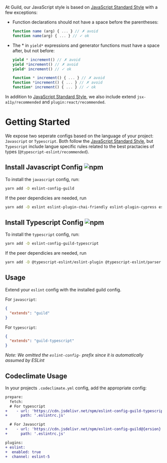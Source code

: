 At Guild, our JavaScript style is based on [JavaScript Standard Style](https://standardjs.com/rules.html) with a few exceptions:


- Function declarations should not have a space before the parentheses:
  ```javascript
  function name (arg) { ... } // ✗ avoid
  function name(arg) { ... } // ✓ ok
  ```
- The * in `yield*` expressions and generator functions must have a space after, but not before:
  ```javascript
  yield * increment() // ✗ avoid
  yield *increment() // ✗ avoid
  yield* increment() // ✓ ok

  function * increment() { ... } // ✗ avoid
  function *increment() { ... } // ✗ avoid
  function* increment() { ... } // ✓ ok
  ```

In addition to [JavaScript Standard Style](https://standardjs.com/rules.html), we also include extend `jsx-a11y/recommended` and `plugin:react/recommended`.

# Getting Started
We expose two seperate configs based on the language of your project: `Javascript` or `Typescript`. Both follow the [JavaScript Standard Style](https://standardjs.com/rules.html), but `Typescript` include langue specific rules related to the best practacies of types (`@typescript-eslint/recommended`).
## Install Javascript Config ![npm](https://img.shields.io/npm/v/eslint-config-guild.svg)

To install the `javascript` config, run:
```bash
yarn add -D eslint-config-guild 
```

If the peer dependicies are needed, run
```bash
yarn add -D eslint eslint-plugin-chai-friendly eslint-plugin-cypress eslint-plugin-import eslint-plugin-jsx-a11y eslint-plugin-node eslint-plugin-promise eslint-plugin-react eslint-plugin-standard eslint-standard-config eslint-config-prettier eslint-plugin-prettier
```


## Install Typescript Config ![npm](https://img.shields.io/npm/v/eslint-config-guild-typescript.svg)


To install the `typescript` config, run:
```bash
yarn add -D eslint-config-guild-typescript
```

If the peer dependicies are needed, run
```bash
yarn add -D @typescript-eslint/eslint-plugin @typescript-eslint/parser eslint eslint-plugin-chai-friendly eslint-plugin-cypress eslint-plugin-import eslint-plugin-jsx-a11y eslint-plugin-node eslint-plugin-prettier eslint-plugin-promise eslint-plugin-react eslint-plugin-standard eslint-standard-config typescript
```

## Usage
Extend your `eslint` config with the installed guild config.

For `javascript`:
```json
{
  "extends": "guild"
}
```

For `typescript`:
```json
{
  "extends": "guild-typescript"
}
```
*Note: We omitted the `eslint-config-` prefix since it is automatically assumed by ESLint*

## Codeclimate Usage

In your projects `.codeclimate.yml` config, add the appropriate config:

```diff
prepare:
  fetch:
  # For typescript
+    - url: 'https://cdn.jsdelivr.net/npm/eslint-config-guild-typescript@{ersion}'
+      path: '.eslintrc.js'

  # For Javascript
+    - url: 'https://cdn.jsdelivr.net/npm/eslint-config-guild@{ersion}'
+      path: '.eslintrc.js'

plugins:
+ eslint:
+  enabled: true
+  channel: eslint-5
```